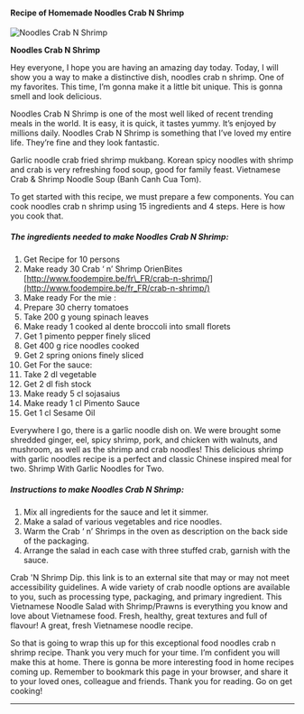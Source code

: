             

#### Recipe of Homemade Noodles Crab N Shrimp

![Noodles Crab N Shrimp](https://img-global.cpcdn.com/recipes/8c174f3931c489c1/751x532cq70/noodles-crab-n-shrimp-recipe-main-photo.jpg)

**Noodles Crab N Shrimp**

Hey everyone, I hope you are having an amazing day today. Today, I will show you a way to make a distinctive dish, noodles crab n shrimp. One of my favorites. This time, I’m gonna make it a little bit unique. This is gonna smell and look delicious.

Noodles Crab N Shrimp is one of the most well liked of recent trending meals in the world. It is easy, it is quick, it tastes yummy. It’s enjoyed by millions daily. Noodles Crab N Shrimp is something that I’ve loved my entire life. They’re fine and they look fantastic.

Garlic noodle crab fried shrimp mukbang. Korean spicy noodles with shrimp and crab is very refreshing food soup, good for family feast. Vietnamese Crab & Shrimp Noodle Soup (Banh Canh Cua Tom).

To get started with this recipe, we must prepare a few components. You can cook noodles crab n shrimp using 15 ingredients and 4 steps. Here is how you cook that.

##### The ingredients needed to make Noodles Crab N Shrimp:

1.  Get Recipe for 10 persons
2.  Make ready 30 Crab ‘ n’ Shrimp OrienBites [http://www.foodempire.be/fr\_FR/crab-n-shrimp/](http://www.foodempire.be/fr_FR/crab-n-shrimp/)
3.  Make ready For the mie :
4.  Prepare 30 cherry tomatoes
5.  Take 200 g young spinach leaves
6.  Make ready 1 cooked al dente broccoli into small florets
7.  Get 1 pimento pepper finely sliced
8.  Get 400 g rice noodles cooked
9.  Get 2 spring onions finely sliced
10.  Get For the sauce:
11.  Take 2 dl vegetable
12.  Get 2 dl fish stock
13.  Make ready 5 cl sojasaius
14.  Make ready 1 cl Pimento Sauce
15.  Get 1 cl Sesame Oil

Everywhere I go, there is a garlic noodle dish on. We were brought some shredded ginger, eel, spicy shrimp, pork, and chicken with walnuts, and mushroom, as well as the shrimp and crab noodles! This delicious shrimp with garlic noodles recipe is a perfect and classic Chinese inspired meal for two. Shrimp With Garlic Noodles for Two.

##### Instructions to make Noodles Crab N Shrimp:

1.  Mix all ingredients for the sauce and let it simmer.
2.  Make a salad of various vegetables and rice noodles.
3.  Warm the Crab ‘ n’ Shrimps in the oven as description on the back side of the packaging.
4.  Arrange the salad in each case with three stuffed crab, garnish with the sauce.

Crab 'N Shrimp Dip. this link is to an external site that may or may not meet accessibility guidelines. A wide variety of crab noodle options are available to you, such as processing type, packaging, and primary ingredient. This Vietnamese Noodle Salad with Shrimp/Prawns is everything you know and love about Vietnamese food. Fresh, healthy, great textures and full of flavour! A great, fresh Vietnamese noodle recipe.

So that is going to wrap this up for this exceptional food noodles crab n shrimp recipe. Thank you very much for your time. I’m confident you will make this at home. There is gonna be more interesting food in home recipes coming up. Remember to bookmark this page in your browser, and share it to your loved ones, colleague and friends. Thank you for reading. Go on get cooking!

* * *